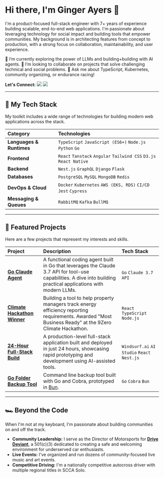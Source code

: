 # Hi there, I'm Ginger Ayers 👋

I'm a product-focused full-stack engineer with 7+ years of experience building scalable, end-to-end web applications. I'm passionate about leveraging technology for social impact and building tools that empower communities. My background is in architecting features from concept to production, with a strong focus on collaboration, maintainability, and user experience.

🌱 I’m currently exploring the power of LLMs and building+building with AI agents.
🤝 I’m looking to collaborate on projects that solve challenging technical and social problems.
💬 Ask me about TypeScript, Kubernetes, community organizing, or endurance racing!

**Let's Connect:**
[<img src="https://img.shields.io/badge/linkedin-%230077B5.svg?&style=for-the-badge&logo=linkedin&logoColor=white" />](https://www.linkedin.com/in/gingerrexayers/)
[<img src="https://img.shields.io/badge/gmail-%23D14836.svg?&style=for-the-badge&logo=gmail&logoColor=white" />](mailto:ginger.rex.ayers@gmail.com)

---

## 🔧 My Tech Stack

My toolkit includes a wide range of technologies for building modern web applications across the stack.

| Category | Technologies |
| :--- | :--- |
| **Languages & Runtimes** | `TypeScript` `JavaScript (ES6+)` `Node.js` `Python` `Go` |
| **Frontend** | `React` `Tanstack` `Angular` `Tailwind CSS` `D3.js` `React Native`|
| **Backend** | `Nest.js` `GraphQL` `Django` `Flask` |
| **Databases** | `PostgreSQL` `MySQL` `MongoDB` `Redis` |
| **DevOps & Cloud** | `Docker` `Kubernetes` `AWS (EKS, RDS)` `CI/CD` `Jest` `Cypress`|
| **Messaging & Queues**| `RabbitMQ` `Kafka` `BullMQ`|

---

## 🚀 Featured Projects

Here are a few projects that represent my interests and skills.

| Project | Description | Tech Stack |
| :--- | :--- | :--- |
| **[Go Claude Agent](https://github.com/gingerrexayers/coding-agent-experiments)** | A functional coding agent built in Go that leverages the Claude 3.7 API for tool-use capabilities. A dive into building practical applications with modern LLMs. | `Go` `Claude 3.7 API` |
| **[Climate Hackathon Winner](https://www.geekwire.com/2025/yimby-ai-wins-seattle-climate-hackathon-with-idea-to-support-development-of-backyard-units/)** | Building a tool to help property managers track energy efficiency reporting requirements. Awarded "Most Business Ready" at the 9Zero Climate Hackathon. | `React` `TypeScript` `Node.js` |
| **[24-Hour Full-Stack Build](https://github.com/gingerrexayers/empower-interview-canvasser-app)** | A production-level full-stack application built and deployed in just 24 hours, showcasing rapid prototyping and development using AI-assisted tools. | `Windsurf.ai` `AI Studio` `React` `Nest.js` |
| **[Go Folder Backup Tool](https://github.com/gingerrexayers/btool-go)** | Command line backup tool built with Go and Cobra, prototyped in [Bun](https://github.com/gingerrexayers/btool-bun). | `Go` `Cobra` `Bun` |

---

## 🏎️ Beyond the Code

When I'm not at my keyboard, I'm passionate about building communities on and off the track.

*   **Community Leadership:** I serve as the Director of Motorsports for **[Drive Deviant](https://drivedeviant.com/)**, a 501(c)(3) dedicated to creating a safe and welcoming environment for underserved car enthusiasts.
*   **Live Events:** I've organized and run dozens of community-focused live music and art events.
*   **Competitive Driving:** I'm a nationally competitive autocross driver with multiple regional titles in SCCA Solo.
